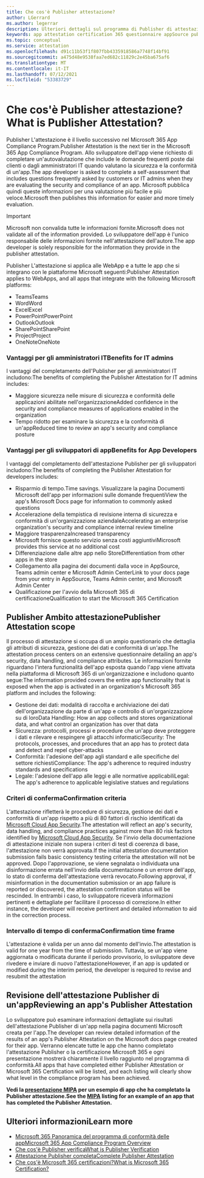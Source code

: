 ```yaml
---
title: Che cos'è Publisher attestazione?
author: LGerrard
ms.author: legerrar
description: Ulteriori dettagli sul programma di Publisher di attestazione
keywords: app attestation certification 365 questionnaire appSource publisher
ms.topic: conceptual
ms.service: attestation
ms.openlocfilehash: d91c11b53f1f807fbb4335918586a7748f14bf91
ms.sourcegitcommit: a475d48e9538faa7ed682c11829c2e45ba675af6
ms.translationtype: MT
ms.contentlocale: it-IT
ms.lasthandoff: 07/12/2021
ms.locfileid: "53383729"
---
```

# <a name="what-is-publisher-attestation"></a><span data-ttu-id="b12cd-104">Che cos'è Publisher attestazione?</span><span class="sxs-lookup"><span data-stu-id="b12cd-104">What is Publisher Attestation?</span></span>

<span data-ttu-id="b12cd-105">Publisher L'attestazione è il livello successivo nel Microsoft 365 App Compliance Program.</span><span class="sxs-lookup"><span data-stu-id="b12cd-105">Publisher Attestation is the next tier in the Microsoft 365 App Compliance Program.</span></span> <span data-ttu-id="b12cd-106">Allo sviluppatore dell'app viene richiesto di completare un'autovalutazione che include le domande frequenti poste dai clienti o dagli amministratori IT quando valutano la sicurezza e la conformità di un'app.</span><span class="sxs-lookup"><span data-stu-id="b12cd-106">The app developer is asked to complete a self-assessment that includes questions frequently asked by customers or IT admins when they are evaluating the security and compliance of an app.</span></span> <span data-ttu-id="b12cd-107">Microsoft pubblica quindi queste informazioni per una valutazione più facile e più veloce.</span><span class="sxs-lookup"><span data-stu-id="b12cd-107">Microsoft then publishes this information for easier and more timely evaluation.</span></span>

> [!IMPORTANT]
> <span data-ttu-id="b12cd-108">Microsoft non convalida tutte le informazioni fornite.</span><span class="sxs-lookup"><span data-stu-id="b12cd-108">Microsoft does not validate all of the information provided.</span></span> <span data-ttu-id="b12cd-109">Lo sviluppatore dell'app è l'unico responsabile delle informazioni fornite nell'attestazione dell'autore.</span><span class="sxs-lookup"><span data-stu-id="b12cd-109">The app developer is solely responsible for the information they provide in the publisher attestation.</span></span> 

<span data-ttu-id="b12cd-110">Publisher L'attestazione si applica alle WebApp e a tutte le app che si integrano con le piattaforme Microsoft seguenti:</span><span class="sxs-lookup"><span data-stu-id="b12cd-110">Publisher Attestation applies to WebApps, and all apps that integrate with the following Microsoft platforms:</span></span>
- <span data-ttu-id="b12cd-111">Teams</span><span class="sxs-lookup"><span data-stu-id="b12cd-111">Teams</span></span>
- <span data-ttu-id="b12cd-112">Word</span><span class="sxs-lookup"><span data-stu-id="b12cd-112">Word</span></span>
- <span data-ttu-id="b12cd-113">Excel</span><span class="sxs-lookup"><span data-stu-id="b12cd-113">Excel</span></span>
- <span data-ttu-id="b12cd-114">PowerPoint</span><span class="sxs-lookup"><span data-stu-id="b12cd-114">PowerPoint</span></span> 
- <span data-ttu-id="b12cd-115">Outlook</span><span class="sxs-lookup"><span data-stu-id="b12cd-115">Outlook</span></span>
- <span data-ttu-id="b12cd-116">SharePoint</span><span class="sxs-lookup"><span data-stu-id="b12cd-116">SharePoint</span></span>
- <span data-ttu-id="b12cd-117">Project</span><span class="sxs-lookup"><span data-stu-id="b12cd-117">Project</span></span>
- <span data-ttu-id="b12cd-118">OneNote</span><span class="sxs-lookup"><span data-stu-id="b12cd-118">OneNote</span></span>

### <a name="benefits-for-it-admins"></a><span data-ttu-id="b12cd-119">Vantaggi per gli amministratori IT</span><span class="sxs-lookup"><span data-stu-id="b12cd-119">Benefits for IT admins</span></span>
<span data-ttu-id="b12cd-120">I vantaggi del completamento dell'Publisher per gli amministratori IT includono:</span><span class="sxs-lookup"><span data-stu-id="b12cd-120">The benefits of completing the Publisher Attestation for IT admins includes:</span></span>
-   <span data-ttu-id="b12cd-121">Maggiore sicurezza nelle misure di sicurezza e conformità delle applicazioni abilitate nell'organizzazione</span><span class="sxs-lookup"><span data-stu-id="b12cd-121">Added confidence in the security and compliance measures of applications enabled in the organization</span></span>
-   <span data-ttu-id="b12cd-122">Tempo ridotto per esaminare la sicurezza e la conformità di un'app</span><span class="sxs-lookup"><span data-stu-id="b12cd-122">Reduced time to review an app's security and compliance posture</span></span>

### <a name="benefits-for-app-developers"></a><span data-ttu-id="b12cd-123">Vantaggi per gli sviluppatori di app</span><span class="sxs-lookup"><span data-stu-id="b12cd-123">Benefits for App Developers</span></span> 
<span data-ttu-id="b12cd-124">I vantaggi del completamento dell'attestazione Publisher per gli sviluppatori includono:</span><span class="sxs-lookup"><span data-stu-id="b12cd-124">The benefits of completing the Publisher Attestation for developers includes:</span></span> 
-   <span data-ttu-id="b12cd-125">Risparmio di tempo.</span><span class="sxs-lookup"><span data-stu-id="b12cd-125">Time savings.</span></span> <span data-ttu-id="b12cd-126">Visualizzare la pagina Documenti Microsoft dell'app per informazioni sulle domande frequenti</span><span class="sxs-lookup"><span data-stu-id="b12cd-126">View the app's Microsoft Docs page for information to commonly asked questions</span></span>
-   <span data-ttu-id="b12cd-127">Accelerazione della tempistica di revisione interna di sicurezza e conformità di un'organizzazione aziendale</span><span class="sxs-lookup"><span data-stu-id="b12cd-127">Accelerating an enterprise organization's security and compliance internal review timeline</span></span>
-   <span data-ttu-id="b12cd-128">Maggiore trasparenza</span><span class="sxs-lookup"><span data-stu-id="b12cd-128">Increased transparency</span></span>
- <span data-ttu-id="b12cd-129">Microsoft fornisce questo servizio senza costi aggiuntivi</span><span class="sxs-lookup"><span data-stu-id="b12cd-129">Microsoft provides this service at no additional cost</span></span>
-   <span data-ttu-id="b12cd-130">Differenziazione dalle altre app nello Store</span><span class="sxs-lookup"><span data-stu-id="b12cd-130">Differentiation from other apps in the store</span></span>
-   <span data-ttu-id="b12cd-131">Collegamento alla pagina dei documenti dalla voce in AppSource, Teams admin center e Microsoft Admin Center</span><span class="sxs-lookup"><span data-stu-id="b12cd-131">Link to your docs page from your entry in AppSource, Teams Admin center, and Microsoft Admin Center</span></span>
-   <span data-ttu-id="b12cd-132">Qualificazione per l'avvio della Microsoft 365 di certificazione</span><span class="sxs-lookup"><span data-stu-id="b12cd-132">Qualification to start the Microsoft 365 Certification</span></span>


## <a name="publisher-attestation-scope"></a><span data-ttu-id="b12cd-133">Publisher Ambito attestazione</span><span class="sxs-lookup"><span data-stu-id="b12cd-133">Publisher Attestation scope</span></span>

<span data-ttu-id="b12cd-134">Il processo di attestazione si occupa di un ampio questionario che dettaglia gli attributi di sicurezza, gestione dei dati e conformità di un'app.</span><span class="sxs-lookup"><span data-stu-id="b12cd-134">The attestation process centers on an extensive questionnaire detailing an app's security, data handling, and compliance attributes.</span></span> <span data-ttu-id="b12cd-135">Le informazioni fornite riguardano l'intera funzionalità dell'app esposta quando l'app viene attivata nella piattaforma di Microsoft 365 di un'organizzazione e includono quanto segue:</span><span class="sxs-lookup"><span data-stu-id="b12cd-135">The information provided covers the entire app functionality that is exposed when the app is activated in an organization's Microsoft 365 platform and includes the following:</span></span>

- <span data-ttu-id="b12cd-136">Gestione dei dati: modalità di raccolta e archiviazione dei dati dell'organizzazione da parte di un'app e controllo di un'organizzazione su di loro</span><span class="sxs-lookup"><span data-stu-id="b12cd-136">Data Handling: How an app collects and stores organizational data, and what control an organization has over that data</span></span>
- <span data-ttu-id="b12cd-137">Sicurezza: protocolli, processi e procedure che un'app deve proteggere i dati e rilevare e respingere gli attacchi informatici</span><span class="sxs-lookup"><span data-stu-id="b12cd-137">Security: The protocols, processes, and procedures that an app has to protect data and detect and repel cyber-attacks</span></span>
- <span data-ttu-id="b12cd-138">Conformità: l'adesione dell'app agli standard e alle specifiche del settore richiesti</span><span class="sxs-lookup"><span data-stu-id="b12cd-138">Compliance: The app's adherence to required industry standards and specifications</span></span>
- <span data-ttu-id="b12cd-139">Legale: l'adesione dell'app alle leggi e alle normative applicabili</span><span class="sxs-lookup"><span data-stu-id="b12cd-139">Legal: The app's adherence to applicable legislative statues and regulations</span></span>

### <a name="confirmation-criteria"></a><span data-ttu-id="b12cd-140">Criteri di conferma</span><span class="sxs-lookup"><span data-stu-id="b12cd-140">Confirmation criteria</span></span>

<span data-ttu-id="b12cd-141">L'attestazione rifletterà le procedure di sicurezza, gestione dei dati e conformità di un'app rispetto a più di 80 fattori di rischio identificati da [Microsoft Cloud App Security](https://www.microsoft.com/microsoft-365/enterprise-mobility-security/cloud-app-security).</span><span class="sxs-lookup"><span data-stu-id="b12cd-141">The attestation will reflect an app's security, data handling, and compliance practices against more than 80 risk factors identified by [Microsoft Cloud App Security](https://www.microsoft.com/microsoft-365/enterprise-mobility-security/cloud-app-security).</span></span> <span data-ttu-id="b12cd-142">Se l'invio della documentazione di attestazione iniziale non supera i criteri di test di coerenza di base, l'attestazione non verrà approvata.</span><span class="sxs-lookup"><span data-stu-id="b12cd-142">If the initial attestation documentation submission fails basic consistency testing criteria the attestation will not be approved.</span></span> <span data-ttu-id="b12cd-143">Dopo l'approvazione, se viene segnalata o individuata una disinformazione errata nell'invio della documentazione o un errore dell'app, lo stato di conferma dell'attestazione verrà revocato.</span><span class="sxs-lookup"><span data-stu-id="b12cd-143">Following approval, if misinformation in the documentation submission or an app failure is reported or discovered, the attestation confirmation status will be rescinded.</span></span> <span data-ttu-id="b12cd-144">In entrambi i caso, lo sviluppatore riceverà informazioni pertinenti e dettagliate per facilitare il processo di correzione.</span><span class="sxs-lookup"><span data-stu-id="b12cd-144">In either instance, the developer will receive pertinent and detailed information to aid in the correction process.</span></span>

### <a name="confirmation-time-frame"></a><span data-ttu-id="b12cd-145">Intervallo di tempo di conferma</span><span class="sxs-lookup"><span data-stu-id="b12cd-145">Confirmation time frame</span></span>

<span data-ttu-id="b12cd-146">L'attestazione è valida per un anno dal momento dell'invio.</span><span class="sxs-lookup"><span data-stu-id="b12cd-146">The attestation is valid for one year from the time of submission.</span></span> <span data-ttu-id="b12cd-147">Tuttavia, se un'app viene aggiornata o modificata durante il periodo provvisorio, lo sviluppatore deve rivedere e inviare di nuovo l'attestazione</span><span class="sxs-lookup"><span data-stu-id="b12cd-147">However, if an app is updated or modified during the interim period, the developer is required to revise and resubmit the attestation</span></span>

## <a name="reviewing-an-apps-publisher-attestation"></a><span data-ttu-id="b12cd-148">Revisione dell'attestazione Publisher di un'app</span><span class="sxs-lookup"><span data-stu-id="b12cd-148">Reviewing an app's Publisher Attestation</span></span>

<span data-ttu-id="b12cd-149">Lo sviluppatore può esaminare informazioni dettagliate sui risultati dell'attestazione Publisher di un'app nella pagina documenti Microsoft creata per l'app.</span><span class="sxs-lookup"><span data-stu-id="b12cd-149">The developer can review detailed information of the results of an app's Publisher Attestation on the Microsoft docs page created for their app.</span></span> <span data-ttu-id="b12cd-150">Verranno elencate tutte le app che hanno completato l'attestazione Publisher o la certificazione Microsoft 365 e ogni presentazione mostrerà chiaramente il livello raggiunto nel programma di conformità.</span><span class="sxs-lookup"><span data-stu-id="b12cd-150">All apps that have completed either Publisher Attestation or Microsoft 365 Certification will be listed, and each listing will clearly show what level in the compliance program has been achieved.</span></span>

<span data-ttu-id="b12cd-151">**Vedi la [presentazione MIPA](https://docs.microsoft.com/microsoft-365-app-certification/teams/iglobe-mipa-your-personal-assistant?pivots=mcas) per un esempio di app che ha completato la Publisher attestazione.**</span><span class="sxs-lookup"><span data-stu-id="b12cd-151">**See the [MIPA](https://docs.microsoft.com/microsoft-365-app-certification/teams/iglobe-mipa-your-personal-assistant?pivots=mcas) listing for an example of an app that has completed the Publisher Attestation.**</span></span> 

## <a name="learn-more"></a><span data-ttu-id="b12cd-152">Ulteriori informazioni</span><span class="sxs-lookup"><span data-stu-id="b12cd-152">Learn more</span></span>

* [<span data-ttu-id="b12cd-153">Microsoft 365 Panoramica del programma di conformità delle app</span><span class="sxs-lookup"><span data-stu-id="b12cd-153">Microsoft 365 App Compliance Program Overview</span></span>](~/overview.md)
* [<span data-ttu-id="b12cd-154">Che cos'è Publisher verifica</span><span class="sxs-lookup"><span data-stu-id="b12cd-154">What is Publisher Verification</span></span>](https://docs.microsoft.com/azure/active-directory/develop/publisher-verification-overview)
* [<span data-ttu-id="b12cd-155">Attestazione Publisher completa</span><span class="sxs-lookup"><span data-stu-id="b12cd-155">Complete Publisher Attestation</span></span>](~/docs/attestation.md)  
* [<span data-ttu-id="b12cd-156">Che cos'è Microsoft 365 certificazioni?</span><span class="sxs-lookup"><span data-stu-id="b12cd-156">What is Microsoft 365 Certification? </span></span>](~/docs/enterprise-app-certification-guide.md)
